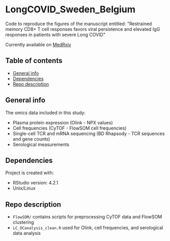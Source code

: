 # LongCOVID_Sweden_Belgium
Code to reproduce the figures of the manuscript entitled: "Restrained memory CD8+ T cell responses favors viral persistence and elevated IgG responses in patients with severe Long COVID" 

Currently available on [MedRxiv](https://dx.doi.org/10.1186%2Fs13059-014-0550-8)

## Table of contents
* [General info](#general-info)
* [Dependencies](#dependencies)
* [Repo description](#repo-description)

## General info
The omics data included in this study:
- Plasma protein expression (Olink - NPX values)
- Cell frequencies (CyTOF - FlowSOM cell frequencies)
- Single-cell TCR and mRNA sequencing (BD Rhapsody - TCR sequences and gene counts)
- Serological measurements 

## Dependencies
Project is created with:
* RStudio version: 4.2.1
* Unix/Linux

## Repo description
- ```FlowSOM/``` contains scripts for preprocessing CyTOF data and FlowSOM clustering
- ```LC_OCanalysis_clean.R``` used for Olink, cell frequencies, and serological data analysis  
